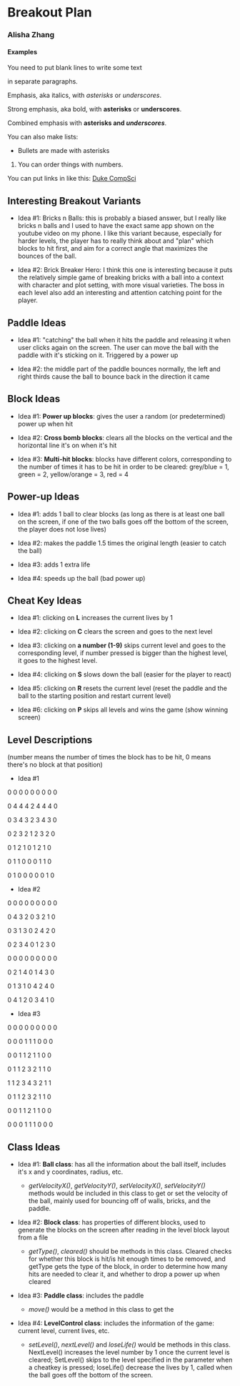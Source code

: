 # Breakout Plan
### Alisha Zhang

#### Examples

You need to put blank lines to write some text

in separate paragraphs.


Emphasis, aka italics, with *asterisks* or _underscores_.

Strong emphasis, aka bold, with **asterisks** or __underscores__.

Combined emphasis with **asterisks and _underscores_**.


You can also make lists:
* Bullets are made with asterisks
1. You can order things with numbers.


You can put links in like this: [Duke CompSci](https://www.cs.duke.edu)



## Interesting Breakout Variants

 * Idea #1: Bricks n Balls: this is probably a biased answer, but I really like bricks n balls and I used to have the exact same app shown on the youtube video on my phone. I like this variant because, especially for harder levels, the player has to really think about and "plan" which blocks to hit first, and aim for a correct angle that maximizes the bounces of the ball.

 * Idea #2: Brick Breaker Hero: I think this one is interesting because it puts the relatively simple game of breaking bricks with a ball into a context with character and plot setting, with more visual varieties. The boss in each level also add an interesting and attention catching point for the player.


## Paddle Ideas

 * Idea #1: "catching" the ball when it hits the paddle and releasing it when user clicks again on the screen. The user can move the ball with the paddle with it's sticking on it. Triggered by a power up

 * Idea #2: the middle part of the paddle bounces normally, the left and right thirds cause the ball to bounce back in the direction it came


## Block Ideas

 * Idea #1: __Power up blocks__: gives the user a random (or predetermined) power up when hit 

 * Idea #2: __Cross bomb blocks__: clears all the blocks on the vertical and the horizontal line it's on when it's hit

 * Idea #3: __Multi-hit blocks__: blocks have different colors, corresponding to the number of times it has to be hit in order to be cleared: grey/blue = 1, green = 2, yellow/orange = 3, red = 4 


## Power-up Ideas

 * Idea #1: adds 1 ball to clear blocks (as long as there is at least one ball on the screen, if one of the two balls goes off the bottom of the screen, the player does not lose lives)

 * Idea #2: makes the paddle 1.5 times the original length (easier to catch the ball)

 * Idea #3: adds 1 extra life
 
 * Idea #4: speeds up the ball (bad power up)


## Cheat Key Ideas

 * Idea #1: clicking on __L__ increases the current lives by 1

 * Idea #2: clicking on __C__ clears the screen and goes to the next level

 * Idea #3: clicking on __a number (1-9)__ skips current level and goes to the corresponding level, if number pressed is bigger than the highest level, it goes to the highest level.

 * Idea #4: clicking on __S__ slows down the ball (easier for the player to react)

 * Idea #5: clicking on __R__ resets the current level (reset the paddle and the ball to the starting position and restart current level)

 * Idea #6: clicking on __P__ skips all levels and wins the game (show winning screen)

## Level Descriptions

(number means the number of times the block has to be hit, 0 means there's no block at that position)

 * Idea #1

0 0 0 0 0 0 0 0 0

0 4 4 4 2 4 4 4 0

0 3 4 3 2 3 4 3 0

0 2 3 2 1 2 3 2 0 

0 1 2 1 0 1 2 1 0

0 1 1 0 0 0 1 1 0

0 1 0 0 0 0 0 1 0 

 * Idea #2

0 0 0 0 0 0 0 0 0

0 4 3 2 0 3 2 1 0

0 3 1 3 0 2 4 2 0

0 2 3 4 0 1 2 3 0

0 0 0 0 0 0 0 0 0

0 2 1 4 0 1 4 3 0

0 1 3 1 0 4 2 4 0

0 4 1 2 0 3 4 1 0


 * Idea #3

0 0 0 0 0 0 0 0 0

0 0 0 1 1 1 0 0 0

0 0 1 1 2 1 1 0 0

0 1 1 2 3 2 1 1 0

1 1 2 3 4 3 2 1 1

0 1 1 2 3 2 1 1 0

0 0 1 1 2 1 1 0 0

0 0 0 1 1 1 0 0 0


## Class Ideas

 * Idea #1: __Ball class__: has all the information about the ball itself, includes it's x and y coordinates, radius, etc.
   * _getVelocityX()_, _getVelocityY()_, _setVelocityX()_, _setVelocityY()_ methods would be included in this class to get or set the velocity of the ball, mainly used for bouncing off of walls, bricks, and the paddle.

 * Idea #2: __Block class__: has properties of different blocks, used to generate the blocks on the screen after reading in the level block layout from a file
   * _getType()_, _cleared()_ should be methods in this class. Cleared checks for whether this block is hit/is hit enough times to be removed, and getType gets the type of the block, in order to determine how many hits are needed to clear it, and whether to drop a power up when cleared

 * Idea #3: __Paddle class__: includes the paddle
   * _move()_ would be a method in this class to get the 

 * Idea #4: __LevelControl class__: includes the information of the game: current level, current lives, etc.
   * _setLevel()_, _nextLevel()_ and _loseLife()_ would be methods in this class. NextLevel() increases the level number by 1 once the current level is cleared; SetLevel() skips to the level specified in the parameter when a cheatkey is pressed; loseLife() decrease the lives by 1, called when the ball goes off the bottom of the screen.


